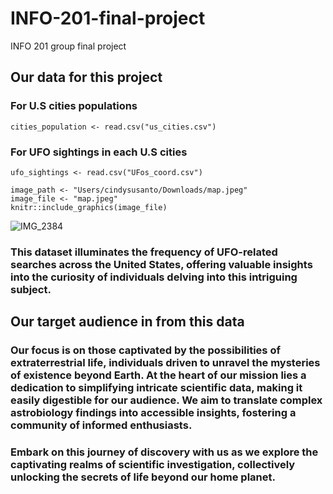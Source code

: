 # INFO-201-final-project
INFO 201 group final project

## Our data for this project

### For U.S cities populations
```{r}
cities_population <- read.csv("us_cities.csv")
```
### For UFO sightings in each U.S cities
```{r}
ufo_sightings <- read.csv("UFos_coord.csv")
```

```{r}
image_path <- "Users/cindysusanto/Downloads/map.jpeg"
image_file <- "map.jpeg"
knitr::include_graphics(image_file)
```
![IMG_2384](https://github.com/yyaena/INFO-201-final-project/assets/146380660/7fc13632-66ce-4bc4-b14d-fea6a754d5e1)

### This dataset illuminates the frequency of UFO-related searches across the United States, offering valuable insights into the curiosity of individuals delving into this intriguing subject.

## Our target audience in from this data 

### Our focus is on those captivated by the possibilities of extraterrestrial life, individuals driven to unravel the mysteries of existence beyond Earth. At the heart of our mission lies a dedication to simplifying intricate scientific data, making it easily digestible for our audience. We aim to translate complex astrobiology findings into accessible insights, fostering a community of informed enthusiasts.

### Embark on this journey of discovery with us as we explore the captivating realms of scientific investigation, collectively unlocking the secrets of life beyond our home planet.
